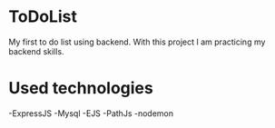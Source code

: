 # ToDoList
My first to do list using backend.
With this project I am practicing my backend skills.

# Used technologies
-ExpressJS
-Mysql
-EJS
-PathJs
-nodemon

